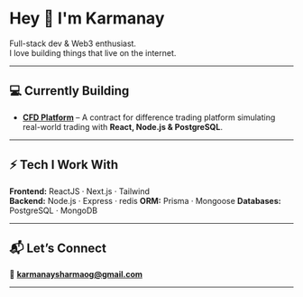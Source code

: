 # Hey 👋 I'm Karmanay  

Full-stack dev & Web3 enthusiast.  
I love building things that live on the internet.  

---

## 💻 Currently Building  

- **[CFD Platform](https://github.com/karmanayS/CFD-platform)** – A contract for difference trading platform simulating real-world trading with **React, Node.js & PostgreSQL**.  

---

## ⚡ Tech I Work With  

**Frontend:** ReactJS · Next.js · Tailwind  
**Backend:** Node.js · Express · redis
**ORM:** Prisma · Mongoose
**Databases:** PostgreSQL · MongoDB    

---

## 📬 Let’s Connect  

📧 **karmanaysharmaog@gmail.com**  

--- 

